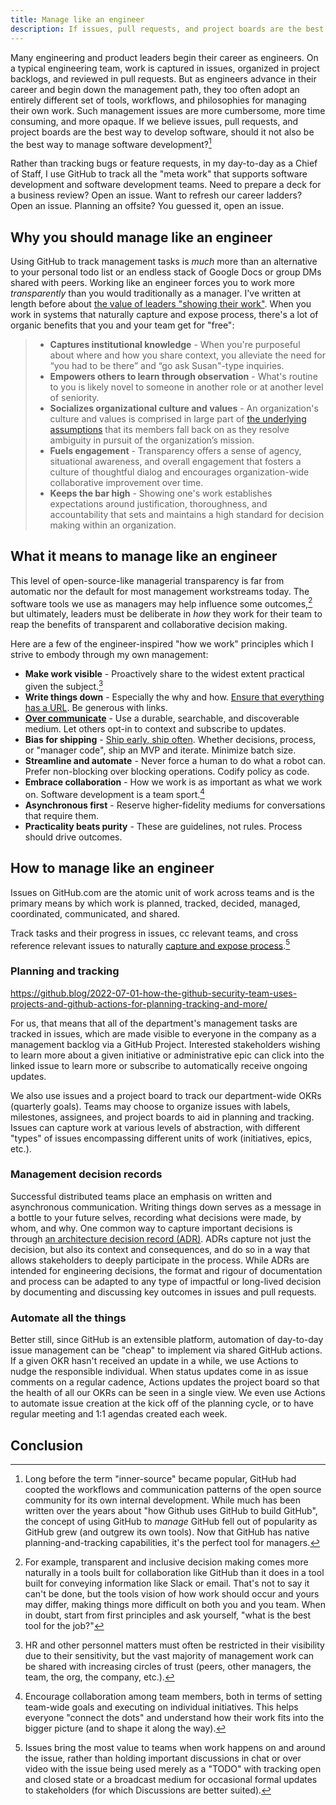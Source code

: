 ```yaml
---
title: Manage like an engineer
description: If issues, pull requests, and project boards are the best way to develop software, should it not also be the best way to manage software development?
---
```


Many engineering and product leaders begin their career as engineers. On a typical engineering team, work is captured in issues, organized in project backlogs, and reviewed in pull requests. But as engineers advance in their career and begin down the management path, they too often adopt an entirely different set of tools, workflows, and philosophies for managing their own work. Such management issues are more cumbersome, more time consuming, and more opaque. If we believe issues, pull requests, and project boards are the best way to develop software, should it not also be the best way to manage software development?[^3]

Rather than tracking bugs or feature requests, in my day-to-day as a Chief of Staff, I use GitHub to track all the "meta work" that supports software development and software development teams. Need to prepare a deck for a business review? Open an issue. Want to refresh our career ladders? Open an issue. Planning an offsite? You guessed it, open an issue.

## Why you should manage like an engineer

Using GitHub to track management tasks is *much* more than an alternative to your personal todo list or an endless stack of Google Docs or group DMs shared with peers. Working like an engineer forces you to work more *transparently* than you would traditionally as a manager. I've written at length before about [the value of leaders "showing their work"](https://ben.balter.com/2022/02/16/leaders-show-their-work/#the-value-of-showing-your-work). When you work in systems that naturally capture and expose process, there's a lot of organic benefits that you and your team get for "free":

> * **Captures institutional knowledge** - When you're purposeful about where and how you share context, you alleviate the need for “you had to be there” and “go ask Susan"-type inquiries.
> * **Empowers others to learn through observation** - What's routine to you is likely novel to someone in another role or at another level of seniority.
> * **Socializes organizational culture and values** - An organization's culture and values is comprised in large part of [the underlying assumptions](https://ben.balter.com/2015/08/12/the-zen-of-github/) that its members fall back on as they resolve ambiguity in pursuit of the organization’s mission.
> * **Fuels engagement** - Transparency offers a sense of agency, situational awareness, and overall engagement that fosters a culture of thoughtful dialog and encourages organization-wide collaborative improvement over time.
> * **Keeps the bar high** - Showing one's work establishes expectations around justification, thoroughness, and accountability that sets and maintains a high standard for decision making within an organization.

## What it means to manage like an engineer

This level of open-source-like managerial transparency is far from automatic nor the default for most management workstreams today. The software tools we use as managers may help influence some outcomes,[^6] but ultimately, leaders must be deliberate in *how* they work for their team to reap the benefits of transparent and collaborative decision making. 

Here are a few of the engineer-inspired "how we work" principles which I strive to embody through my own management:

* **Make work visible** - Proactively share to the widest extent practical given the subject.[^4]
* **Write things down** - Especially the why and how. [Ensure that everything has a URL](https://ben.balter.com/2015/11/12/why-urls/). Be generous with links.
* **[Over communicate](https://ben.balter.com/2017/05/23/seven-ways-to-consistently-ship-great-features/#1-over-communicate)** - Use a durable, searchable, and discoverable medium. Let others opt-in to context and subscribe to updates.
* **Bias for shipping** - [Ship early, ship often](https://ben.balter.com/2016/09/13/seven-habits-of-highly-effective-githubbers/#2-ship-early-ship-often). Whether decisions, process, or "manager code", ship an MVP and iterate. Minimize batch size.
* **Streamline and automate** - Never force a human to do what a robot can. Prefer non-blocking over blocking operations. Codify policy as code.
* **Embrace collaboration** - How we work is as important as what we work on. Software development is a team sport.[^5]
* **Asynchronous first** - Reserve higher-fidelity mediums for conversations that require them.
* **Practicality beats purity** - These are guidelines, not rules. Process should drive outcomes.

## How to manage like an engineer

Issues on GitHub.com are the atomic unit of work across teams and is the primary means by which work is planned, tracked, decided, managed, coordinated, communicated, and shared. 


Track tasks and their progress in issues, cc relevant teams, and cross reference relevant issues to naturally [capture and expose process](https://ben.balter.com/2015/11/18/tools-to-empower-open-collaboration/#2-captures-and-exposes-process).[^2]

### Planning and tracking

https://github.blog/2022-07-01-how-the-github-security-team-uses-projects-and-github-actions-for-planning-tracking-and-more/

For us, that means that all of the department's management tasks are tracked in issues, which are made visible to everyone in the company as a management backlog via a GitHub Project. Interested stakeholders wishing to learn more about a given initiative or administrative epic can click into the linked issue to learn more or subscribe to automatically receive ongoing updates.

We also use issues and a project board to track our department-wide OKRs (quarterly goals). Teams may choose to organize issues with labels, milestones, assignees, and project boards to aid in planning and tracking. Issues can capture work at various levels of abstraction, with different "types" of issues encompassing different units of work (initiatives, epics, etc.).

### Management decision records

Successful distributed teams place an emphasis on written and asynchronous communication. Writing things down serves as a message in a bottle to your future selves, recording what decisions were made, by whom, and why. One common way to capture important decisions is through [an architecture decision record (ADR)](https://github.com/joelparkerhenderson/architecture-decision-record). ADRs capture not just the decision, but also its context and consequences, and do so in a way that allows stakeholders to deeply participate in the process. While ADRs are intended for engineering decisions, the format and rigour of documentation and process can be adapted to any type of impactful or long-lived decision by documenting and discussing key outcomes in issues and pull requests.

### Automate all the things

Better still, since GitHub is an extensible platform, automation of day-to-day issue management can be "cheap" to implement via shared GitHub actions. If a given OKR hasn't received an update in a while, we use Actions to nudge the responsible individual. When status updates come in as issue comments on a regular cadence, Actions updates the project board so that the health of all our OKRs can be seen in a single view. We even use Actions to automate issue creation at the kick off of the planning cycle, or to have regular meeting and 1:1 agendas created each week.

## Conclusion


[^2]: Issues bring the most value to teams when work happens on and around the issue, rather than holding important discussions in chat or over video with the issue being used merely as a "TODO" with tracking open and closed state or a broadcast medium for occasional formal updates to stakeholders (for which Discussions are better suited).

[^3]: Long before the term "inner-source" became popular, GitHub had coopted the workflows and communication patterns of the open source community for its own internal development. While much has been written over the years about "how Github uses GitHub to build GitHub", the concept of using GitHub to _manage_ GitHub fell out of popularity as GitHub grew (and outgrew its own tools). Now that GitHub has native planning-and-tracking capabilities, it's the perfect tool for managers.

[^4]: HR and other personnel matters must often be restricted in their visibility due to their sensitivity, but the vast majority of management work can be shared with increasing circles of trust (peers, other managers, the team, the org, the company, etc.).

[^5]: Encourage collaboration among team members, both in terms of setting team-wide goals and executing on individual initiatives. This helps everyone "connect the dots" and understand how their work fits into the bigger picture (and to shape it along the way).

[^6]: For example, transparent and inclusive decision making comes more naturally in a  tools built for collaboration like GitHub than it does in a tool built for conveying information like Slack or email. That's not to say it can't be done, but the tools vision of how work should occur and yours may differ, making things more difficult on both you and you team. When in doubt, start from first principles and ask yourself, "what is the best tool for the job?"